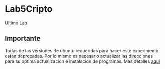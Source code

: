 # Lab5Cripto
Ultimo Lab

## Importante
Todas de las versiones de ubuntu requeridas para hacer este experimento estan deprecadas.
Por lo mismo es necesario actualizar las direcciones para su optima actualizacion e instalacion de programas.
Más detalles [aquí](https://help.ubuntu.com/community/EOLUpgrades)
